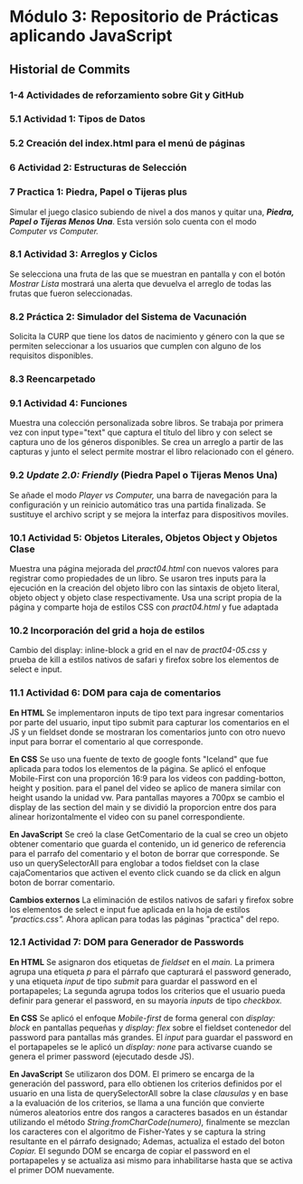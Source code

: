 # Módulo 3: Repositorio de Prácticas aplicando JavaScript

## Historial de Commits

### 1-4 Actividades de reforzamiento sobre Git y GitHub

### 5.1 Actividad 1: Tipos de Datos

### 5.2 Creación del index.html para el menú de páginas

### 6 Actividad 2: Estructuras de Selección

### 7 Practica 1: Piedra, Papel o Tijeras plus

Simular el juego clasico subiendo de nivel a dos manos y quitar una, ***Piedra, Papel o Tijeras Menos Una***. Esta versión solo cuenta con el modo _Computer vs Computer._

### 8.1 Actividad 3: Arreglos y Ciclos

Se selecciona una fruta de las que se muestran en pantalla y con el botón _Mostrar Lista_ mostrará una alerta que devuelva el arreglo de todas las frutas que fueron seleccionadas.

### 8.2 Práctica 2: Simulador del Sistema de Vacunación

Solicita la CURP que tiene los datos de nacimiento y género con la que se permiten seleccionar a los usuarios que cumplen con alguno de los requisitos disponibles.

### 8.3 Reencarpetado

### 9.1 Actividad 4: Funciones

Muestra una colección personalizada sobre libros. Se trabaja por primera vez con input type="text" que captura el título del libro y con select se captura uno de los géneros disponibles. Se crea un arreglo a partir de las capturas y junto el select permite mostrar el libro relacionado con el género.

### 9.2 _Update 2.0: Friendly_ (Piedra Papel o Tijeras Menos Una)

Se añade el modo _Player vs Computer,_ una barra de navegación para la configuración y un reinicio automático tras una partida finalizada. Se sustituye el archivo script y se mejora la interfaz para dispositivos moviles.

### 10.1 Actividad 5: Objetos Literales, Objetos Object y Objetos Clase

Muestra una página mejorada del _pract04.html_ con nuevos valores para registrar como propiedades de un libro. Se usaron tres inputs para la ejecución en la creación del objeto libro con las sintaxis de objeto literal, objeto object y objeto clase respectivamente. Usa una script propia de la página y comparte hoja de estilos CSS con _pract04.html_ y fue adaptada

### 10.2 Incorporación del grid a hoja de estilos

Cambio del display: inline-block a grid en el nav de _pract04-05.css_ y prueba de kill a estilos nativos de safari y firefox sobre los elementos de select e input.

### 11.1 Actividad 6: DOM para caja de comentarios

**En HTML** Se implementaron inputs de tipo text para ingresar comentarios por parte del usuario, input tipo submit para capturar los comentarios en el JS y un fieldset donde se mostraran los comentarios junto con otro nuevo input para borrar el comentario al que corresponde.

**En CSS** Se uso una fuente de texto de google fonts "Iceland" que fue aplicada para todos los elementos de la página. Se aplicó el enfoque Mobile-First con una proporción 16:9 para los videos con padding-botton, height y position. para el panel del video se aplico de manera similar con height usando la unidad vw. Para pantallas mayores a 700px se cambio el display de las section del main y se dividió la proporcion entre dos para alinear horizontalmente el video con su panel correspondiente.

**En JavaScript** Se creó la clase GetComentario de la cual se creo un objeto obtener comentario que guarda el contenido, un id generico de referencia para el parrafo del comentario y el boton de borrar que corresponde. Se uso un querySelectorAll para englobar a todos fieldset con la clase cajaComentarios que activen el evento click cuando se da click en algun boton de borrar comentario.

**Cambios externos** La eliminación de estilos nativos de safari y firefox sobre los elementos de select e input fue aplicada en la hoja de estilos _"practics.css"._ Ahora aplican para todas las páginas "practica" del repo.

### 12.1 Actividad 7: DOM para Generador de Passwords

**En HTML** Se asignaron dos etiquetas de _fieldset_ en el _main._ La primera agrupa una etiqueta _p_ para el párrafo que capturará el password generado, y una etiqueta _input_ de tipo _submit_ para guardar el password en el portapapeles; La segunda agrupa todos los criterios que el usuario pueda definir para generar el password, en su mayoría _inputs_ de tipo _checkbox._

**En CSS** Se aplicó el enfoque _Mobile-first_ de forma general con _display: block_ en pantallas pequeñas y _display: flex_ sobre el fieldset contenedor del password para pantallas más grandes. El _input_ para guardar el password en el portapapeles se le aplicó un _display: none_ para activarse cuando se genera el primer password (ejecutado desde JS).

**En JavaScript** Se utilizaron dos DOM. El primero se encarga de la generación del password, para ello obtienen los criterios definidos por el usuario en una lista de querySelectorAll sobre la clase _clausulas_ y en base a la evaluación de los criterios, se llama a una función que convierte números aleatorios entre dos rangos a caracteres basados en un éstandar utilizando el método _String.fromCharCode(numero),_ finalmente se mezclan los caracteres con el algoritmo de Fisher-Yates y se captura la string resultante en el párrafo designado; Ademas, actualiza el estado del boton _Copiar._ El segundo DOM se encarga de copiar el password en el portapapeles y se actualiza asi mismo para inhabilitarse hasta que se activa el primer DOM nuevamente.
